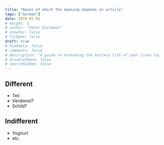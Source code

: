 ```yaml
---
title: "Nouns of which the meaning depends on article"
tags: ["German"]
date: 1970-01-01
# weight: 1
# author: "Peter Dieleman"
# showToc: false
# TocOpen: false
draft: true
# hidemeta: false
# comments: false
# description: "A guide on extending the battery life of your linux laptop"
# disableShare: false
# searchHidden: false
---
```


## Different

- Teil
- Verdienst?
- Schild?

## Indifferent

- Yoghurt
- etc.
